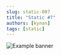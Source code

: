```yaml
---
slug: static-007
title: "Static #7"
authors: [kynan]
tags: [static]
---
```


![Example banner](/img/stories/static/007.PNG)
